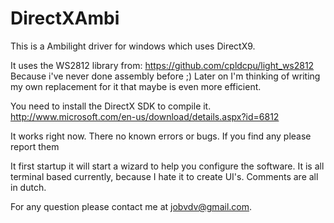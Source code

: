 DirectXAmbi
===========

This is a Ambilight driver for windows which uses DirectX9.

It uses the WS2812 library from: https://github.com/cpldcpu/light_ws2812 
Because i've never done assembly before ;)
Later on I'm thinking of writing my own replacement for it that maybe is even more efficient.


You need to install the DirectX SDK to compile it. 
http://www.microsoft.com/en-us/download/details.aspx?id=6812

It works right now. There no known errors or bugs.
If you find any please report them

It first startup it will start a wizard to help you configure the software.
It is all terminal based currently, because I hate it to create UI's.
Comments are all in dutch.

For any question please contact me at jobvdv@gmail.com.

